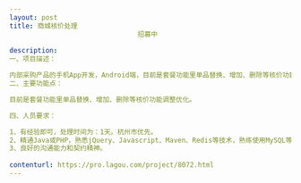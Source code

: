 ```yaml
---                
layout: post       
title: 商城核价处理
                                招募中
           
description: 
一、项目描述：

内部采购产品的手机App开发，Android端，目前是套餐功能里单品替换、增加、删除等核价功能调整优化。
二、主要功能点：

目前是套餐功能里单品替换、增加、删除等核价功能调整优化。

四、人员要求：

1、有经验即可，处理时间为：1天。杭州市优先。
2、精通Java或PHP，熟悉jQuery、Javascript、Maven、Redis等技术，熟练使用MySQL等关系型数据库等；
3、良好的沟通能力和契约精神。
     
contenturl: https://pro.lagou.com/project/8072.html      
---                 
```

